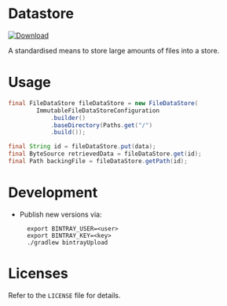 # Datastore

[ ![Download](https://api.bintray.com/packages/brightsparklabs/maven/datastore/images/download.svg) ](https://bintray.com/brightsparklabs/maven/datastore/_latestVersion)

A standardised means to store large amounts of files into a store.

# Usage

```java
final FileDataStore fileDataStore = new FileDataStore(
        ImmutableFileDataStoreConfiguration
            .builder()
            .baseDirectory(Paths.get("/")
            .build());

final String id = fileDataStore.put(data);
final ByteSource retrievedData = fileDataStore.get(id);
final Path backingFile = fileDataStore.getPath(id);
```

# Development

- Publish new versions via:

        export BINTRAY_USER=<user>
        export BINTRAY_KEY=<key>
        ./gradlew bintrayUpload

# Licenses

Refer to the `LICENSE` file for details.
